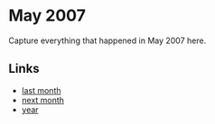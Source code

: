 # May 2007

Capture everything that happened in May 2007 here.

## Links
- [last month](calendar/months/2007-04.md)
- [next month](calendar/months/2007-06.md)
- [year](calendar/years/2007.md)